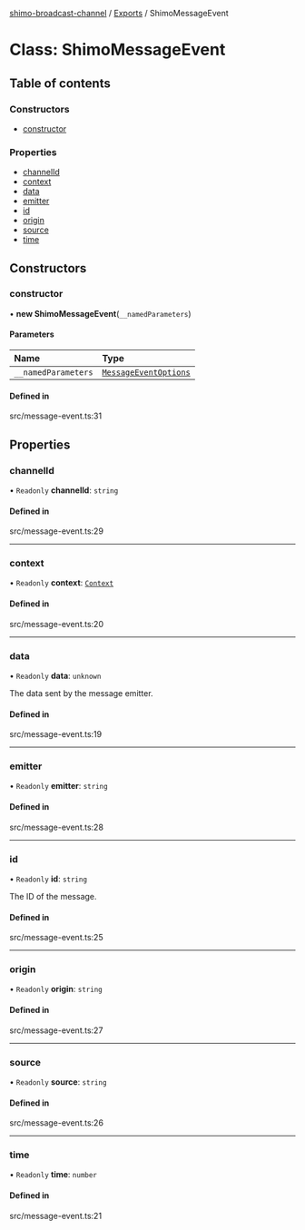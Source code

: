 [shimo-broadcast-channel](../README.md) / [Exports](../modules.md) / ShimoMessageEvent

# Class: ShimoMessageEvent

## Table of contents

### Constructors

- [constructor](ShimoMessageEvent.md#constructor)

### Properties

- [channelId](ShimoMessageEvent.md#channelid)
- [context](ShimoMessageEvent.md#context)
- [data](ShimoMessageEvent.md#data)
- [emitter](ShimoMessageEvent.md#emitter)
- [id](ShimoMessageEvent.md#id)
- [origin](ShimoMessageEvent.md#origin)
- [source](ShimoMessageEvent.md#source)
- [time](ShimoMessageEvent.md#time)

## Constructors

### constructor

• **new ShimoMessageEvent**(`__namedParameters`)

#### Parameters

| Name | Type |
| :------ | :------ |
| `__namedParameters` | [`MessageEventOptions`](../interfaces/MessageEventOptions.md) |

#### Defined in

src/message-event.ts:31

## Properties

### channelId

• `Readonly` **channelId**: `string`

#### Defined in

src/message-event.ts:29

___

### context

• `Readonly` **context**: [`Context`](../interfaces/Context.md)

#### Defined in

src/message-event.ts:20

___

### data

• `Readonly` **data**: `unknown`

The data sent by the message emitter.

#### Defined in

src/message-event.ts:19

___

### emitter

• `Readonly` **emitter**: `string`

#### Defined in

src/message-event.ts:28

___

### id

• `Readonly` **id**: `string`

The ID of the message.

#### Defined in

src/message-event.ts:25

___

### origin

• `Readonly` **origin**: `string`

#### Defined in

src/message-event.ts:27

___

### source

• `Readonly` **source**: `string`

#### Defined in

src/message-event.ts:26

___

### time

• `Readonly` **time**: `number`

#### Defined in

src/message-event.ts:21
